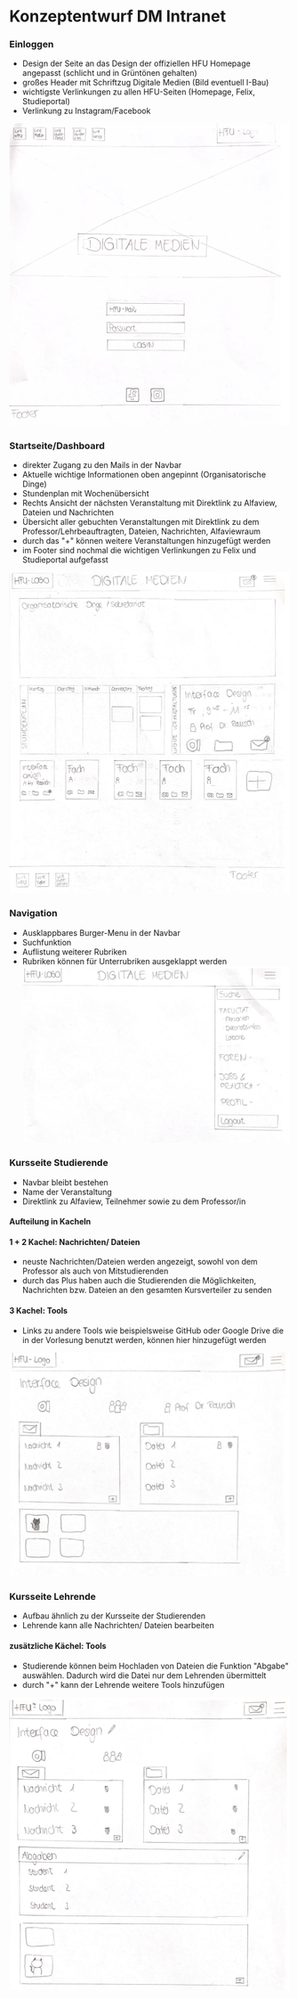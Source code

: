 # Konzeptentwurf DM Intranet

### Einloggen
- Design der Seite an das Design der offiziellen HFU Homepage angepasst (schlicht und in Grüntönen gehalten)
- großes Header mit Schriftzug Digitale Medien (Bild eventuell I-Bau)
- wichtigste Verlinkungen zu allen HFU-Seiten (Homepage, Felix, Studieportal)
- Verlinkung zu Instagram/Facebook

![Einloggen](Login.png)

### Startseite/Dashboard
- direkter Zugang zu den Mails in der Navbar
- Aktuelle wichtige Informationen oben angepinnt (Organisatorische Dinge)
- Stundenplan mit Wochenübersicht 
- Rechts Ansicht der nächsten Veranstaltung mit Direktlink zu Alfaview, Dateien und Nachrichten
- Übersicht aller gebuchten Veranstaltungen mit Direktlink zu dem Professor/Lehrbeauftragten, Dateien, Nachrichten, Alfaviewraum
- durch das "+" können weitere Veranstaltungen hinzugefügt werden
- im Footer sind nochmal die wichtigen Verlinkungen zu Felix und Studieportal aufgefasst

![Startseite/Dashboard](Dashboard.png)

### Navigation
- Ausklappbares Burger-Menu in der Navbar
- Suchfunktion 
- Auflistung weiterer Rubriken
- Rubriken können für Unterrubriken ausgeklappt werden
![Navigation](Navigation.png)

### Kursseite Studierende
- Navbar bleibt bestehen
- Name der Veranstaltung
- Direktlink zu Alfaview, Teilnehmer sowie zu dem Professor/in

#### Aufteilung in Kacheln 
#### 1 + 2 Kachel: Nachrichten/ Dateien
- neuste Nachrichten/Dateien werden angezeigt, sowohl von dem Professor als auch von Mitstudierenden
- durch das Plus haben auch die Studierenden die Möglichkeiten, Nachrichten bzw. Dateien an den gesamten Kursverteiler zu senden

#### 3 Kachel: Tools
- Links zu andere Tools wie beispielsweise GitHub oder Google Drive die in der Vorlesung benutzt werden, können hier hinzugefügt werden

![Student](Student.png)

### Kursseite Lehrende

- Aufbau ähnlich zu der Kursseite der Studierenden
- Lehrende kann alle Nachrichten/ Dateien bearbeiten

#### zusätzliche Kächel: Tools
- Studierende können beim Hochladen von Dateien die Funktion "Abgabe" auswählen. Dadurch wird die Datei nur dem Lehrenden übermittelt 
- durch "+" kann der Lehrende weitere Tools hinzufügen

![Dozent](Dozent.png)

